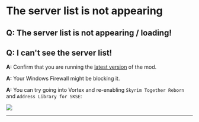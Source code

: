 # The server list is not appearing

## Q: The server list is not appearing / loading!

## Q: I can't see the server list!

**A:** Confirm that you are running the [latest version](https://www.nexusmods.com/skyrimspecialedition/mods/69993?tab=files) of the mod.

**A:** Your Windows Firewall might be blocking it.

**A:** You can try going into Vortex and re-enabling `Skyrim Together Reborn` and `Address Library for SKSE`:

![](https://sxcu.net/5BRsTNf_N.gif)

***
